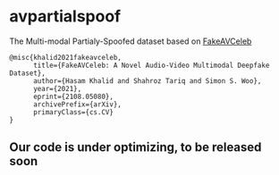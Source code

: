 # avpartialspoof
The Multi-modal Partialy-Spoofed dataset based on [FakeAVCeleb](https://github.com/DASH-Lab/FakeAVCeleb)
```
@misc{khalid2021fakeavceleb,
      title={FakeAVCeleb: A Novel Audio-Video Multimodal Deepfake Dataset}, 
      author={Hasam Khalid and Shahroz Tariq and Simon S. Woo},
      year={2021},
      eprint={2108.05080},
      archivePrefix={arXiv},
      primaryClass={cs.CV}
}
```


## Our code is under optimizing, to be released soon 

